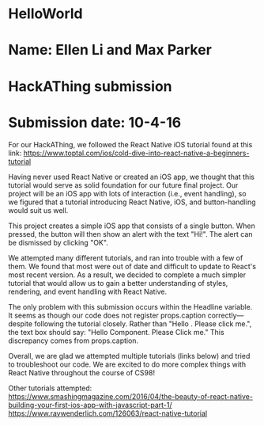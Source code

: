 # HelloWorld

# Name: Ellen Li and Max Parker
# HackAThing submission
# Submission date: 10-4-16

For our HackAThing, we followed the React Native iOS tutorial found at this link: 
  https://www.toptal.com/ios/cold-dive-into-react-native-a-beginners-tutorial
  
Having never used React Native or created an iOS app, we thought that this tutorial
would serve as solid foundation for our future final project. Our project will be an 
iOS app with lots of interaction (i.e., event handling), so we figured that a tutorial
introducing React Native, iOS, and button-handling would suit us well.

This project creates a simple iOS app that consists of a single button. 
When pressed, the button will then show an alert with the text "Hi!". 
The alert can be dismissed by clicking "OK".

We attempted many different tutorials, and ran into trouble with a few of them. 
We found that most were out of date and difficult to update to React's most 
recent version. As a result, we decided to complete a much simpler tutorial that
would allow us to gain a better understanding of styles, rendering, and event handling
with React Native. 

The only problem with this submission occurs within the Headline variable. It seems
as though our code does not register props.caption correctly––despite following the
tutorial closely. Rather than "Hello . Please click me.", the text box should say:
"Hello Component. Please Click me." This discrepancy comes from props.caption. 

Overall, we are glad we attempted multiple tutorials (links below) and tried to 
troubleshoot our code. We are excited to do more complex things with React Native
throughout the course of CS98!

Other tutorials attempted:
  https://www.smashingmagazine.com/2016/04/the-beauty-of-react-native-building-your-first-ios-app-with-javascript-part-1/
  https://www.raywenderlich.com/126063/react-native-tutorial
